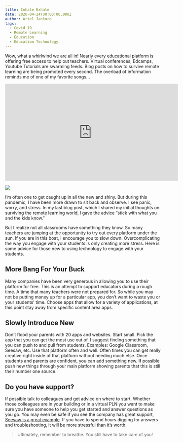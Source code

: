 ```yaml
---
title: Inhale Exhale
date: 2020-04-24T00:00:00.000Z
author: Ariel Jankord
tags:
  - Covid 19
  - Remote Learning
  - Éducation
  - Education Technology
---
```


Wow, what a whirlwind we are all in! Nearly every educational platform is offering free access to help out teachers. Virtual conferences, Edcamps, Youtube Tutorials are swarming feeds. Blog posts on how to survive remote learning are being promoted every second. The overload of information reminds me of one of my favorite songs…

<iframe width="560" height="315" src="https://www.youtube.com/embed/hnjeMwxFuBA" frameborder="0" allow="accelerometer; autoplay; encrypted-media; gyroscope; picture-in-picture" allowfullscreen></iframe>

![](../../static/img/inhel-exhel.jpeg)

I’m often one to get caught up in all the new and shiny. But during this pandemic, I have been more drawn to sit back and observe. I see panic, worry, and stress. In my last blog post, which I shared my initial thoughts on surviving the remote learning world, I gave the advice “stick with what you and the kids know.”

But I realize not all classrooms have something they know. So many teachers are jumping at the opportunity to try out every platform under the sun. If you are in this boat, I encourage you to slow down. Overcomplicating the way you engage with your students is only creating more stress. Here is some advice for those new to using technology to engage with your students.

## More Bang For Your Buck

Many companies have been very generous in allowing you to use their platform for free. This is an attempt to support educators during a rough time. A time that many teachers were not prepared for. So while you may not be putting money up for a particular app, you don’t want to waste you or your students' time. Choose apps that allow for a variety of applications, at this point stay away from specific content area apps.

## Slowly Introduce New

Don’t flood your parents with 20 apps and websites. Start small. Pick the app that you can get the most use out of. I suggest finding something that you can push to and pull from students. Examples: Google Classroom, Seesaw, etc. Use that platform often and well. Often times you can get really creative right inside of that platform without needing much else. Once students and parents are confident, you can add something new. If possible push new things through your main platform showing parents that this is still their number one source.

## Do you have support?

If possible talk to colleagues and get advice on where to start. Whether those colleagues are in your building or in a virtual PLN you want to make sure you have someone to help you get started and answer questions as you go. You may even be safe if you see the company has great support, [Seesaw is a great example](https://help.seesaw.me/hc/en-us). If you have to spend hours digging for answers and troubleshooting, it will be more stressful than it’s worth.
> Ultimately, remember to breathe. You still have to take care of you!
